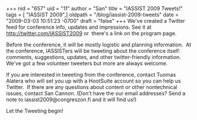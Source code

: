 +++
nid = "657"
uid = "11"
author = "San"
title = "IASSIST 2009 Tweets!"
tags = [ "IASSIST 2009",]
oldpath = "/blog/iassist-2009-tweets"
date = "2009-03-03 10:51:23 -0700"
draft = "false"
+++
We\'ve created a Twitter feed for conference info, updates and
impressions. See it at http://twitter.com/IASSIST2009 or  there\'s a
link on the program page.

Before the conference, it will be mostly logistic and planning
information.  At the conference, IASSISTers will be tweeting about the
conference itself:  comments, suggestions, updates, and other
twitter-friendly information. We\'ve got a few volunteer tweeters but
more are always welcome.

If you are interested in tweeting from the conference, contact Tuomas
Alatera who will set you up with a HootSuite account so you can help us
Twitter.  If there are any questions about content or other nontechnical
issues, contact San Cannon. (Don\'t have the our email addresses? Send a
note to iassist2009\@congreszon.fi and it will find us!)

Let the Tweeting begin!
